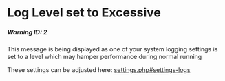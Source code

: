 # Log Level set to Excessive

##### Warning ID: 2

This message is being displayed as one of your system logging settings is set to a level which may hamper performance during normal running

These settings can be adjusted here:
[settings.php#settings-logs](/settings.php#settings-logs)
